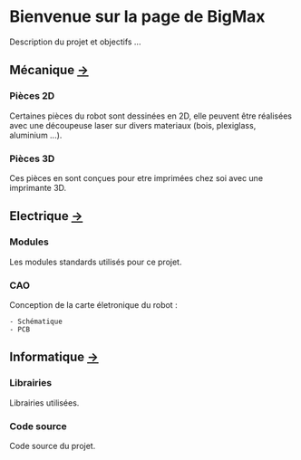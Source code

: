 # Bienvenue sur la page de BigMax

Description du projet et objectifs ...

## Mécanique [->](https://github.com/maxime-hanicotte/BigMax/tree/master/mécanique)

### Pièces 2D

Certaines pièces du robot sont dessinées en 2D, elle peuvent être réalisées avec une découpeuse laser sur divers materiaux (bois, plexiglass, aluminium ...).

### Pièces 3D

Ces pièces en sont conçues pour etre imprimées chez soi avec une imprimante 3D.

## Electrique [->](https://github.com/maxime-hanicotte/BigMax/tree/master/électrique)

### Modules

Les modules standards utilisés pour ce projet.

### CAO

Conception de la carte életronique du robot :

    - Schématique
    - PCB

## Informatique [->](https://github.com/maxime-hanicotte/BigMax/tree/master/informatique)

### Librairies

Librairies utilisées.

### Code source

Code source du projet.